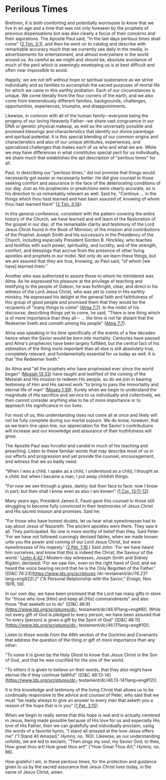 # Perilous Times

Brethren, it is both comforting and potentially worrisome to know that we live
in an age and a time that was not only foreseen by the prophets of previous
dispensations but was also clearly a focus of their concerns and their
aspirations. The Apostle Paul said, "In the last days perilous times shall
come" ([2 Tim. 3:1](https://www.lds.org/scriptures/nt/2-tim/3.1?lang=eng#0)),
and then he went on to catalog and describe with remarkable accuracy much that
we currently see daily in the media, in advertisements for entertainment, and
almost everywhere in the world around us. As careful as we might and should
be, absolute avoidance of much of the peril which is seemingly enveloping us
is at best difficult and often near impossible to avoid.

Happily, we are not left without hope or spiritual sustenance as we strive
individually and as families to accomplish the sacred purposes of mortal life
for which we came to this earthly probation. Each of our circumstances is
unique. We come literally from the four corners of the earth, and we also come
from tremendously different families, backgrounds, challenges, opportunities,
experiences, triumphs, and disappointments.

Likewise, in common with all of the human family--everyone being the progeny
of our loving Heavenly Father--we share vast congruence in our DNA or genetic
physical makeup, as well as the universally possible and promised blessings
and characteristics that identify our divine parentage and spiritual
potential. It is this special blending of our common origins and
characteristics and also of our unique attributes, experiences, and
specialized challenges that makes each of us who and what we are. While we may
have differences in what constitutes special peril for us individually, we
share much that establishes the apt description of "perilous times" for all.

Paul, in describing our "perilous times," did not promise that things would
necessarily get easier or necessarily better. He did give counsel to those
seeking comfort and assurance in the face of the deteriorating conditions of
our day. Just as his prophecies or predictions were clearly accurate, so is
his direction to us remarkably relevant as well. Said he, "Continue ... in the
things which thou hast learned and hast been assured of, knowing of whom thou
hast learned them" ([2 Tim.
3:14](https://www.lds.org/scriptures/nt/2-tim/3.14?lang=eng#13)).

In this general conference, consistent with the pattern covering the entire
history of the Church, we have learned and will learn of the Restoration of
the gospel in our day; of the remarkable clarity and testimony of the Lord
Jesus Christ found in the Book of Mormon; of the mission and contributions of
the Prophet Joseph Smith and his successors in the Presidency of the Church,
including especially President Gordon B. Hinckley, who teaches and testifies
with such power, spirituality, and lucidity; and of the strength, comfort, and
blessings that accrue from the presence of other living apostles and prophets
in our midst. Not only do we learn these things, but we are assured that they
are true, knowing, as Paul said, "of whom [we have] learned them."

Another who was authorized to assure those to whom he ministered was Alma. As
he expressed his pleasure at the privilege of teaching and testifying to the
people of Gideon, he was forthright, clear, and direct in his witness of the
Lord Jesus Christ, who was yet to come in His earthly ministry. He expressed
his delight at the general faith and faithfulness of this group of good people
and promised them that they would be the recipients of "many things to come"
([Alma 7:7](https://www.lds.org/scriptures/bofm/alma/7.7?lang=eng#6)). In the
midst of his discourse, describing things yet to come, he said, "There is one
thing which is of more importance than they all-- ... the time is not far
distant that the Redeemer liveth and cometh among his people" ([Alma
7:7](https://www.lds.org/scriptures/bofm/alma/7.7?lang=eng#6)).

Alma was speaking in his time specifically of the events of a few decades
hence when the Savior would be born into mortality. Centuries have passed and
Alma's prophecies have been largely fulfilled, but the central fact of his
estimation of the thing more important than all else is still absolutely true,
completely relevant, and fundamentally essential for us today as well. It is
that "the Redeemer liveth."

As Alma and "all the prophets who have prophesied ever since the world began"
([Mosiah 13:33](https://www.lds.org/scriptures/bofm/mosiah/13.33?lang=eng#32))
have taught and testified of the coming of the Messiah and His mission to
redeem His people, so do we join in bearing testimony of Him and His sacred
work "to bring to pass the immortality and eternal life of man" ([Moses
1:39](https://www.lds.org/scriptures/pgp/moses/1.39?lang=eng#38)). Surely when
we begin to understand the magnitude of His sacrifice and service to us
individually and collectively, we then cannot consider anything else to be of
more importance or to approach His significance in our lives.

For most of us, this understanding does not come all at once and likely will
not be fully complete during our mortal sojourn. We do know, however, that as
we learn line upon line, our appreciation for the Savior's contributions will
increase and our knowledge and assurance of their truthfulness will grow.

The Apostle Paul was forceful and candid in much of his teaching and
preaching. Listen to these familiar words that may describe most of us in our
efforts and progression and yet provide the counsel, encouragement, and
witness that we so badly need:

"When I was a child, I spake as a child, I understood as a child, I thought as
a child: but when I became a man, I put away childish things.

"For now we see through a glass, darkly; but then face to face: now I know in
part; but then shall I know even as also I am known" ([1 Cor.
13:11-12](https://www.lds.org/scriptures/nt/1-cor/13.11-12?lang=eng#10)).

Many years ago, President James E. Faust gave this counsel to those still
struggling to become fully convinced in their testimonies of Jesus Christ and
His sacred mission and promises. Said he:

"For those who have honest doubts, let us hear what eyewitnesses had to say
about Jesus of Nazareth. The ancient apostles were there. They saw it all.
They participated. No one is more worthy of belief than they. Said Peter: 'For
we have not followed cunningly devised fables, when we made known unto you the
power and coming of our Lord Jesus Christ, but were eyewitnesses of his
majesty.' ([2 Pet.
1:16](https://www.lds.org/scriptures/nt/2-pet/1.16?lang=eng#15).) Said John:
'For we have heard him ourselves, and know that this is indeed the Christ, the
Saviour of the world.' ([John
4:42](https://www.lds.org/scriptures/nt/john/4.42?lang=eng#41).) Modern-day
witnesses, Joseph Smith and Sidney Rigdon, declared: 'For we saw him, even on
the right hand of God; and we heard the voice bearing record that he is the
Only Begotten of the Father.' ([D&amp;C 76:23](https://www.lds.org/scriptures
/dc-testament/dc/76.23?lang=eng#22).)" ("A Personal Relationship with the
Savior," _Ensign,_ Nov. 1976, 59).

In our own day, we have been promised that the Lord has many gifts in store
for "those who love [Him] and keep all [His] commandments" and also those
"that seeketh so to do" ([D&amp;C 46:9](https://www.lds.org/scriptures/dc-
testament/dc/46.9?lang=eng#8)). While not every gift of God is pledged to
every person, we have been assured that "to every [person] is given a gift by
the Spirit of God" ([D&amp;C 46:11](https://www.lds.org/scriptures/dc-
testament/dc/46.11?lang=eng#10)).

Listen to these words from the 46th section of the Doctrine and Covenants that
address the question of the thing or gift of more importance than any other:

"To some it is given by the Holy Ghost to know that Jesus Christ is the Son of
God, and that he was crucified for the sins of the world.

"To others it is given to believe on their words, that they also might have
eternal life if they continue faithful" ([D&amp;C
46:13-14](https://www.lds.org/scriptures/dc-
testament/dc/46.13-14?lang=eng#12)).

It is this knowledge and testimony of the living Christ that allows us to be
continually responsive to the advice and counsel of Peter, who said that we
must "be ready always to give an answer to every man that asketh you a reason
of the hope that is in you" ([1 Pet.
3:15](https://www.lds.org/scriptures/nt/1-pet/3.15?lang=eng#14)).

When we begin to really sense that this hope is real and is actually centered
in Jesus, being made possible because of His love for us and especially His
love of His Father, then we can gratefully and individually proclaim, using
the words of a favorite hymn, "I stand all amazed at the love Jesus offers me"
("I Stand All Amazed," _Hymns,_ no. 193). Likewise, as our understanding
unfolds, we are led to exclaim, "Then sings my soul, my Savior God, to thee,
How great thou art! How great thou art!" ("How Great Thou Art," _Hymns,_ no.
86).

How grateful I am, in these perilous times, for the protection and guidance
given to us by the sacred assurance that Jesus Christ lives today, in the name
of Jesus Christ, amen.

